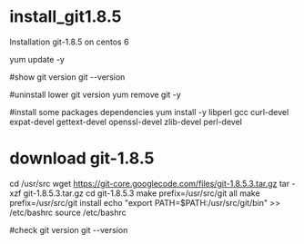 # install_git1.8.5
Installation git-1.8.5 on centos 6


yum update -y

#show git version
git --version

#uninstall lower git version
yum remove git -y

#install some packages dependencies
yum install -y libperl gcc curl-devel expat-devel gettext-devel openssl-devel zlib-devel perl-devel

# download git-1.8.5

cd /usr/src
wget https://git-core.googlecode.com/files/git-1.8.5.3.tar.gz
tar -xzf git-1.8.5.3.tar.gz
cd git-1.8.5.3
make prefix=/usr/src/git all
make prefix=/usr/src/git install
echo "export PATH=$PATH:/usr/src/git/bin" >> /etc/bashrc
source /etc/bashrc

#check git version
git --version


